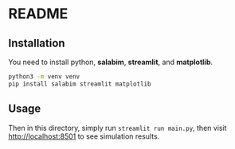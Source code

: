 # README

## Installation

You need to install python, **salabim**, **streamlit**, and **matplotlib**.

```sh
python3 -m venv venv
pip install salabim streamlit matplotlib
```

## Usage

Then in this directory, simply run `streamlit run main.py`,
then visit [http://localhost:8501](http://localhost:8501/) to see simulation results.
